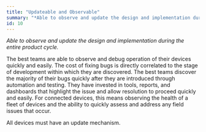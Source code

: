 ```yaml
---
title: "Updateable and Observable"
summary: "*Able to observe and update the design and implementation during the entire product cycle.*"
id: 10
---
```


*Able to observe and update the design and implementation during the entire product cycle.*

The best teams are able to observe and debug operation of their devices quickly and easily. The cost of fixing bugs is directly correlated to the stage of development within which they are discovered. The best teams discover the majority of their bugs quickly after they are introduced through automation and testing. They have invested in tools, reports, and dashboards that highlight the issue and allow resolution to proceed quickly and easily. For connected devices, this means observing the health of a fleet of devices and the ability to quickly assess and address any field issues that occur.

All devices must have an update mechanism.

